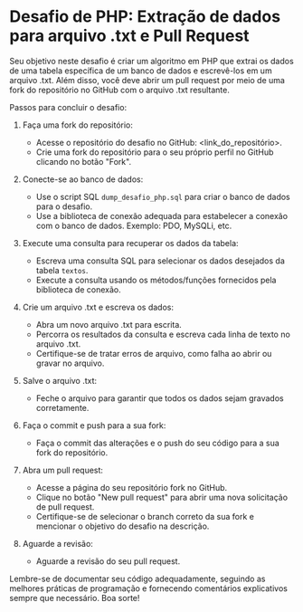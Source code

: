 # Desafio de PHP: Extração de dados para arquivo .txt e Pull Request

Seu objetivo neste desafio é criar um algoritmo em PHP que extrai os dados de uma tabela específica de um banco de dados e escrevê-los em um arquivo .txt. Além disso, você deve abrir um pull request por meio de uma fork do repositório no GitHub com o arquivo .txt resultante.

Passos para concluir o desafio:

1. Faça uma fork do repositório:
   - Acesse o repositório do desafio no GitHub: <link_do_repositório>.
   - Crie uma fork do repositório para o seu próprio perfil no GitHub clicando no botão "Fork".

2. Conecte-se ao banco de dados:
   - Use o script SQL `dump_desafio_php.sql` para criar o banco de dados para o desafio.
   - Use a biblioteca de conexão adequada para estabelecer a conexão com o banco de dados. Exemplo: PDO, MySQLi, etc.

3. Execute uma consulta para recuperar os dados da tabela:
   - Escreva uma consulta SQL para selecionar os dados desejados da tabela `textos`.
   - Execute a consulta usando os métodos/funções fornecidos pela biblioteca de conexão.

4. Crie um arquivo .txt e escreva os dados:
   - Abra um novo arquivo .txt para escrita.
   - Percorra os resultados da consulta e escreva cada linha de texto no arquivo .txt.
   - Certifique-se de tratar erros de arquivo, como falha ao abrir ou gravar no arquivo.

5. Salve o arquivo .txt:
   - Feche o arquivo para garantir que todos os dados sejam gravados corretamente.

6. Faça o commit e push para a sua fork:
   - Faça o commit das alterações e o push do seu código para a sua fork do repositório.

7. Abra um pull request:
   - Acesse a página do seu repositório fork no GitHub.
   - Clique no botão "New pull request" para abrir uma nova solicitação de pull request.
   - Certifique-se de selecionar o branch correto da sua fork e mencionar o objetivo do desafio na descrição.

8. Aguarde a revisão:
   - Aguarde a revisão do seu pull request.

Lembre-se de documentar seu código adequadamente, seguindo as melhores práticas de programação e fornecendo comentários explicativos sempre que necessário. Boa sorte!
